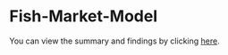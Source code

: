 # Fish-Market-Model
You can view the summary and findings by clicking [here](https://github.com/trinitymiller/Fish-Market-Model/blob/main/Summary.pdf).
